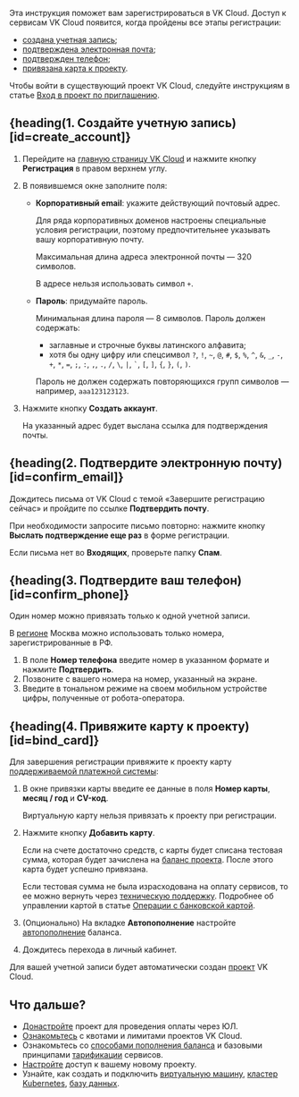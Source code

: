 Эта инструкция поможет вам зарегистрироваться в VK Cloud. Доступ к сервисам VK Cloud появится, когда пройдены все этапы регистрации:

* [создана учетная запись](#create_account);
* [подтверждена электронная почта](#confirm_email);
* [подтвержден телефон](#confirm_phone);
* [привязана карта к проекту](#bind_card).

<info>

Чтобы войти в существующий проект VK Cloud, следуйте инструкциям в статье [Вход в проект по приглашению](/ru/tools-for-using-services/account/service-management/project-invitation).

</info>

## {heading(1. Создайте учетную запись)[id=create_account]}

1. Перейдите на [главную страницу VK Cloud](https://cloud.vk.com/) и нажмите кнопку **Регистрация** в правом верхнем углу.
1. В появившемся окне заполните поля:

    - **Корпоративный email**: укажите действующий почтовый адрес.

        Для ряда корпоративных доменов настроены специальные условия регистрации, поэтому предпочтительнее указывать вашу корпоративную почту.

        Максимальная длина адреса электронной почты — 320 символов.

        <warn>

        В адресе нельзя использовать символ `+`.

        </warn>

    - **Пароль**: придумайте пароль.

        Минимальная длина пароля — 8 символов. Пароль должен содержать:
        - заглавные и строчные буквы латинского алфавита;
        - хотя бы одну цифру или спецсимвол `?`, `!`, `~`, `@`, `#`, `$`, `%`, `^`, `&`, `_`, `-`, `+`, `*`, `=`, `;`, `:`, `,`, `.`, `/`, `\`, `|`, `` ` ``, `[`, `]`, `{`, `}`, `(`, `)`.

        Пароль не должен содержать повторяющихся групп символов — например, ``aaa123123123``.

1. Нажмите кнопку **Создать аккаунт**.

   На указанный адрес будет выслана ссылка для подтверждения почты.

## {heading(2. Подтвердите электронную почту)[id=confirm_email]}

Дождитесь письма от VK Cloud с темой «Завершите регистрацию сейчас» и пройдите по ссылке **Подтвердить почту**.

При необходимости запросите письмо повторно: нажмите кнопку **Выслать подтверждение еще раз** в форме регистрации.

<info>

Если письма нет во **Входящих**, проверьте папку **Спам**.

</info>

## {heading(3. Подтвердите ваш телефон)[id=confirm_phone]}

<warn>

Один номер можно привязать только к одной учетной записи.

В [регионе](/ru/tools-for-using-services/account/concepts/regions) Москва можно использовать только номера, зарегистрированные в РФ. 

</warn>

1. В поле **Номер телефона** введите номер в указанном формате и нажмите **Подтвердить**.
1. Позвоните с вашего номера на номер, указанный на экране.
1. Введите в тональном режиме на своем мобильном устройстве цифры, полученные от робота-оператора.

## {heading(4. Привяжите карту к проекту)[id=bind_card]}

Для завершения регистрации привяжите к проекту карту [поддерживаемой платежной системы](/ru/intro/billing/concepts/payment-methods):

1. В окне привязки карты введите ее данные в поля **Номер карты**, **месяц / год** и **CV-код**.

   <warn>

   Виртуальную карту нельзя привязать к проекту при регистрации.

   </warn>

1. Нажмите кнопку **Добавить карту**.

   Если на счете достаточно средств, с карты будет списана тестовая сумма, которая будет зачислена на [баланс проекта](/ru/intro/billing/concepts/balance). После этого карта будет успешно привязана.

   Если тестовая сумма не была израсходована на оплату сервисов, то ее можно вернуть через [техническую поддержку](/ru/contacts/). Подробнее об управлении картой в статье [Операции с банковской картой](/ru/intro/billing/service-management/add-card).

1. (Опционально) На вкладке **Автопополнение** настройте [автопополнение](/ru/intro/billing/service-management/add-card#nastroit_avtopopolnenie) баланса.
1. Дождитесь перехода в личный кабинет.

Для вашей учетной записи будет автоматически создан [проект](/ru/tools-for-using-services/account/concepts/projects) VK Cloud.

## Что дальше?

- [Донастройте](/ru/intro/billing/service-management/corporate/) проект для проведения оплаты через ЮЛ.
- [Ознакомьтесь](/ru/tools-for-using-services/account/concepts/quotasandlimits) с квотами и лимитами проектов VK Cloud.
- Ознакомьтесь со [способами пополнения баланса](/ru/intro/billing/service-management/payment) и базовыми принципами [тарификации](/ru/tools-for-using-services/account/tariffication) сервисов.
- [Настройте](/ru/tools-for-using-services/account/service-management/project-settings/access-manage) доступ к вашему новому проекту.
- Узнайте, как создать и подключить [виртуальную машину](/ru/computing/iaas/quick-start), [кластер Kubernetes](/ru/kubernetes/k8s/quick-start), [базу данных](/ru/dbs/dbaas/quick-start).
 
